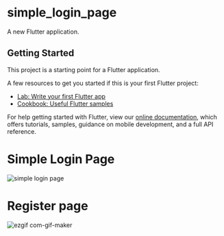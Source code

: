 # simple_login_page

A new Flutter application.

## Getting Started

This project is a starting point for a Flutter application.

A few resources to get you started if this is your first Flutter project:

- [Lab: Write your first Flutter app](https://flutter.dev/docs/get-started/codelab)
- [Cookbook: Useful Flutter samples](https://flutter.dev/docs/cookbook)

For help getting started with Flutter, view our
[online documentation](https://flutter.dev/docs), which offers tutorials,
samples, guidance on mobile development, and a full API reference.

# Simple Login Page
![simple login page](https://user-images.githubusercontent.com/73377406/100637409-d8a89e80-3358-11eb-9734-f9bf176123e5.jpg)

# Register page
![ezgif com-gif-maker](https://user-images.githubusercontent.com/73377406/100638912-94b69900-335a-11eb-8eb3-05fadec96464.gif)



